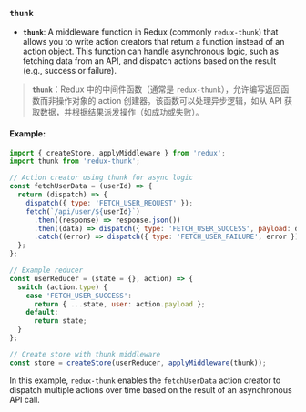 ### `thunk`

- **`thunk`**: A middleware function in Redux (commonly `redux-thunk`) that allows you to write action creators that return a function instead of an action object. This function can handle asynchronous logic, such as fetching data from an API, and dispatch actions based on the result (e.g., success or failure).

> **`thunk`**：Redux 中的中间件函数（通常是 `redux-thunk`），允许编写返回函数而非操作对象的 action 创建器。该函数可以处理异步逻辑，如从 API 获取数据，并根据结果派发操作（如成功或失败）。

#### Example:

```js
import { createStore, applyMiddleware } from 'redux';
import thunk from 'redux-thunk';

// Action creator using thunk for async logic
const fetchUserData = (userId) => {
  return (dispatch) => {
    dispatch({ type: 'FETCH_USER_REQUEST' });
    fetch(`/api/user/${userId}`)
      .then((response) => response.json())
      .then((data) => dispatch({ type: 'FETCH_USER_SUCCESS', payload: data }))
      .catch((error) => dispatch({ type: 'FETCH_USER_FAILURE', error }));
  };
};

// Example reducer
const userReducer = (state = {}, action) => {
  switch (action.type) {
    case 'FETCH_USER_SUCCESS':
      return { ...state, user: action.payload };
    default:
      return state;
  }
};

// Create store with thunk middleware
const store = createStore(userReducer, applyMiddleware(thunk));
```

In this example, `redux-thunk` enables the `fetchUserData` action creator to dispatch multiple actions over time based on the result of an asynchronous API call.